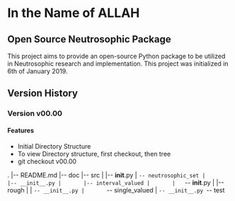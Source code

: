 # In the Name of ALLAH

## Open Source Neutrosophic Package

This project aims to provide an open-source Python package to be utilized in Neutrosophic research and implementation. This project was initialized in 6th of January 2019.

## Version History


### Version v00.00
#### Features
- Initial Directory Structure
- To view Directory structure, first checkout, then tree
- git checkout v00.00

.
|-- README.md
|-- doc
|-- src
|   |-- __init__.py
|   `-- neutrosophic_set
|       |-- __init__.py
|       |-- interval_valued
|       |   `-- __init__.py
|       |-- rough
|       |   `-- __init__.py
|       `-- single_valued
|           `-- __init__.py
`-- test


